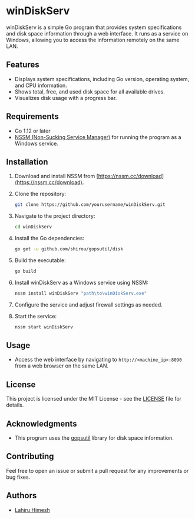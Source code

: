 # winDiskServ

winDiskServ is a simple Go program that provides system specifications and disk space information through a web interface. It runs as a service on Windows, allowing you to access the information remotely on the same LAN.

## Features

- Displays system specifications, including Go version, operating system, and CPU information.
- Shows total, free, and used disk space for all available drives.
- Visualizes disk usage with a progress bar.

## Requirements

- Go 1.12 or later
- [NSSM (Non-Sucking Service Manager)](https://nssm.cc/download) for running the program as a Windows service.

## Installation

1. Download and install NSSM from [https://nssm.cc/download](https://nssm.cc/download).

2. Clone the repository:

    ```bash
    git clone https://github.com/yourusername/winDiskServ.git
    ```

3. Navigate to the project directory:

    ```bash
    cd winDiskServ
    ```

4. Install the Go dependencies:

    ```bash
    go get -u github.com/shirou/gopsutil/disk
    ```

5. Build the executable:

    ```bash
    go build
    ```

6. Install winDiskServ as a Windows service using NSSM:

    ```bash
    nssm install winDiskServ "path\to\winDiskServ.exe"
    ```

7. Configure the service and adjust firewall settings as needed.

8. Start the service:

    ```bash
    nssm start winDiskServ
    ```

## Usage

- Access the web interface by navigating to `http://<machine_ip>:8090` from a web browser on the same LAN.

## License

This project is licensed under the MIT License - see the [LICENSE](LICENSE) file for details.

## Acknowledgments

- This program uses the [gopsutil](https://github.com/shirou/gopsutil) library for disk space information.

## Contributing

Feel free to open an issue or submit a pull request for any improvements or bug fixes.

## Authors

- [Lahiru Himesh](https://sdglhm.com)